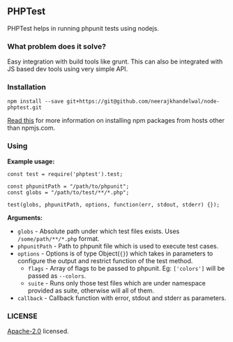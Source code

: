 ## PHPTest
PHPTest helps in running phpunit tests using nodejs.

### What problem does it solve?
Easy integration with build tools like grunt. This can also be integrated with JS based dev tools using very simple API.

### Installation
```
npm install --save git+https://git@github.com/neerajkhandelwal/node-phptest.git
```

[Read this](https://stackoverflow.com/questions/17509669/how-to-install-an-npm-package-from-github-directly) for more information on installing npm packages from hosts other than npmjs.com.

### Using

**Example usage:**
```
const test = require('phptest').test;

const phpunitPath = "/path/to/phpunit";
const globs = "/path/to/test/**/*.php";

test(globs, phpunitPath, options, function(err, stdout, stderr) {});
```

**Arguments:**

* `globs` - Absolute path under which test files exists. Uses `/some/path/**/*.php` format.
* `phpunitPath` - Path to phpunit file which is used to execute test cases.
* `options` - Options is of type Object(`{}`) which takes in parameters to configure the output and restrict function of the test method.
  * `flags` - Array of flags to be passed to phpunit. Eg: `['colors']` will be passed as `--colors`.
  * `suite` - Runs only those test files which are under namespace provided as suite, otherwise will all of them.
* `callback` - Callback function with error, stdout and stderr as parameters.

### LICENSE
[Apache-2.0](https://github.com/neerajkhandelwal/node-phptest/blob/master/LICENSE) licensed.
